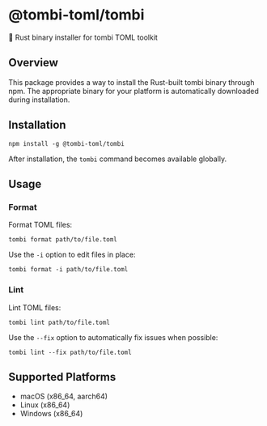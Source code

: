 # @tombi-toml/tombi

🦅 Rust binary installer for tombi TOML toolkit

## Overview

This package provides a way to install the Rust-built tombi binary through npm. The appropriate binary for your platform is automatically downloaded during installation.

## Installation

```
npm install -g @tombi-toml/tombi
```

After installation, the `tombi` command becomes available globally.

## Usage

### Format

Format TOML files:

```
tombi format path/to/file.toml
```

Use the `-i` option to edit files in place:

```
tombi format -i path/to/file.toml
```

### Lint

Lint TOML files:

```
tombi lint path/to/file.toml
```

Use the `--fix` option to automatically fix issues when possible:

```
tombi lint --fix path/to/file.toml
```

## Supported Platforms

- macOS (x86_64, aarch64)
- Linux (x86_64)
- Windows (x86_64)
